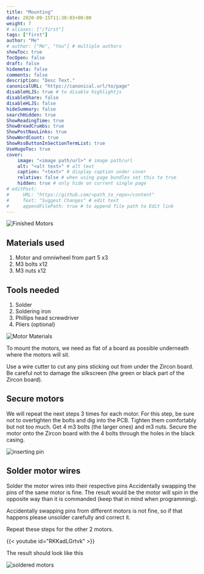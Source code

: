 ```yaml
---
title: "Mounting"
date: 2020-09-15T11:30:03+00:00
weight: 7
# aliases: ["/first"]
tags: ["first"]
author: "Me"
# author: ["Me", "You"] # multiple authors
showToc: true
TocOpen: false
draft: false
hidemeta: false
comments: false
description: "Desc Text."
canonicalURL: "https://canonical.url/to/page"
disableHLJS: true # to disable highlightjs
disableShare: false
disableHLJS: false
hideSummary: false
searchHidden: true
ShowReadingTime: true
ShowBreadCrumbs: true
ShowPostNavLinks: true
ShowWordCount: true
ShowRssButtonInSectionTermList: true
UseHugoToc: true
cover:
    image: "<image path/url>" # image path/url
    alt: "<alt text>" # alt text
    caption: "<text>" # display caption under cover
    relative: false # when using page bundles set this to true
    hidden: true # only hide on current single page
# editPost:
#     URL: "https://github.com/<path_to_repo>/content"
#     Text: "Suggest Changes" # edit text
#     appendFilePath: true # to append file path to Edit link
---
```




![Finished Motors](/img/motorwiressoldered.PNG)

## Materials used

1. Motor and omniwheel from part 5 x3
2. M3 bolts x12
3. M3 nuts x12

## Tools needed

1. Solder
2. Soldering iron
3. Phillips head screwdriver
4. Pliers (optional)


![Motor Materials](/img/cuttingbottom.PNG)


To mount the motors, we need as flat of a board as possible underneath where the motors will sit.

Use a wire cutter to cut any pins sticking out from under the Zircon board. Be careful not to damage the silkscreen (the green or black part of the Zircon board).

## Secure motors

We will repeat the next steps 3 times for each motor. For this step, be sure not to overtighten the bolts and dig into the PCB. Tighten them comfortably but not too much. Get 4 m3 bolts (the larger ones) and m3 nuts. Secure the motor onto the Zircon board with the 4 bolts through the holes in the black casing.

![inserting pin](/img/steps/securingmotor.PNG)

## Solder motor wires

Solder the motor wires into their respective pins Accidentally swapping the pins of the same motor is fine. The result would be the motor will spin in the opposite way than it is commanded (keep that in mind when programming).

Accidentally swapping pins from different motors is not fine, so if that happens please unsolder carefully and correct it.

Repeat these steps for the other 2 motors.

{{< youtube id="RKKadLGrtvk" >}}

The result should look like this

![soldered motors](/img/motorwiressoldered.PNG)
